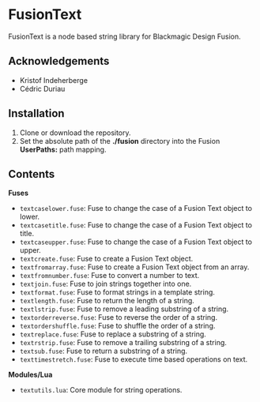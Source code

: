 # FusionText

FusionText is a node based string library for Blackmagic Design Fusion.

## Acknowledgements

- Kristof Indeherberge
- Cédric Duriau

## Installation

1. Clone or download the repository.
2. Set the absolute path of the **./fusion** directory into the Fusion
   **UserPaths:** path mapping.

## Contents

**Fuses**

- `textcaselower.fuse`: Fuse to change the case of a Fusion Text object to lower.
- `textcasetitle.fuse`: Fuse to change the case of a Fusion Text object to title.
- `textcaseupper.fuse`: Fuse to change the case of a Fusion Text object to upper.
- `textcreate.fuse`: Fuse to create a Fusion Text object.
- `textfromarray.fuse`: Fuse to create a Fusion Text object from an array.
- `textfromnumber.fuse`: Fuse to convert a number to text.
- `textjoin.fuse`: Fuse to join strings together into one.
- `textformat.fuse`: Fuse to format strings in a template string.
- `textlength.fuse`: Fuse to return the length of a string.
- `textlstrip.fuse`: Fuse to remove a leading substring of a string.
- `textorderreverse.fuse`: Fuse to reverse the order of a string.
- `textordershuffle.fuse`: Fuse to shuffle the order of a string.
- `textreplace.fuse`: Fuse to replace a substring of a string.
- `textrstrip.fuse`: Fuse to remove a trailing substring of a string.
- `textsub.fuse`: Fuse to return a substring of a string.
- `texttimestretch.fuse`: Fuse to execute time based operations on text.


**Modules/Lua**

- `textutils.lua`: Core module for string operations.
